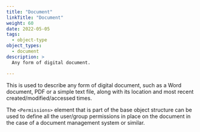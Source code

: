 ```yaml
---
title: "Document"
linkTitle: "Document"
weight: 60
date: 2022-05-05
tags: 
  - object-type
object_types:
  - document
description: >
  Any form of digital document.

---
```


This is used to describe any form of digital document, such as a Word document, PDF or a simple text file, along with its location and most recent created/modified/accessed times.

The `<Permissions>` element that is part of the base object structure can be used to define all the user/group permissions in place on the document in the case of a document management system or similar.
